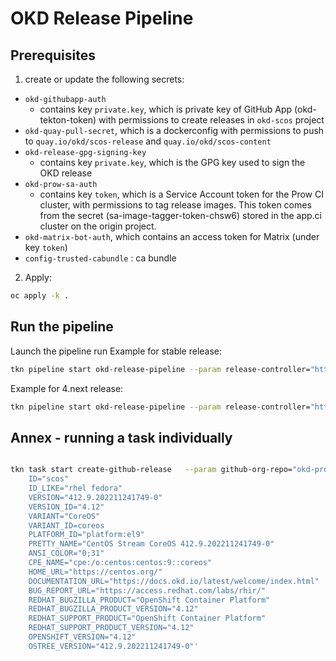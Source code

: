 # OKD Release Pipeline

## Prerequisites
1. create or update the following secrets:
* `okd-githubapp-auth`
  * contains key `private.key`, which is private key of GitHub App (okd-tekton-token) with permissions to create releases in `okd-scos` project
* `okd-quay-pull-secret`, which is a dockerconfig with permissions to push to `quay.io/okd/scos-release` and `quay.io/okd/scos-content`
* `okd-release-gpg-signing-key`
  * contains key `private.key`, which is the GPG key used to sign the OKD release
* `okd-prow-sa-auth`
  * contains key `token`, which is a Service Account token for the Prow CI cluster, with permissions to tag release images. This token comes from the secret (sa-image-tagger-token-chsw6) stored in the app.ci cluster on the origin project.
* `okd-matrix-bot-auth`, which contains an access token for Matrix (under key `token`)
* `config-trusted-cabundle` : ca bundle
2. Apply:
```bash
oc apply -k .
```

## Run the pipeline
Launch the pipeline run
Example for stable release: 
```bash
tkn pipeline start okd-release-pipeline --param release-controller="https://origin-release.ci.openshift.org" --param release-stream="4.13.0-0.okd-scos" --param release-imagestream="release-scos" --param content-mirror-pushspec="quay.io/okd/scos-content" --param release-mirror-pushspec="quay.io/okd/scos-release" --param github-org-repo="okd-project/okd-scos" --param is-release-latest=true --param enable-notifications=true --param matrix-room=\!nStsazaBvZCZQHPWTY:fedoraproject.org --param matrix-endpoint=matrix.org --param matrix-secret=okd-matrix-bot-auth --workspace name=release-binaries,volumeClaimTemplateFile=templates/claimTemplate.yaml  --pipeline-timeout 4h 

```

Example for 4.next release: 
```bash
tkn pipeline start okd-release-pipeline --param release-controller="https://origin-release.ci.openshift.org" --param release-stream="4.14.0-0.okd-scos" --param release-imagestream="release-scos-next" --param content-mirror-pushspec="quay.io/okd/scos-content" --param release-mirror-pushspec="quay.io/okd/scos-release" --param github-org-repo="okd-project/okd-scos" --param is-release-latest=false --param enable-notifications=true --param matrix-room=\!nStsazaBvZCZQHPWTY:fedoraproject.org --param matrix-endpoint=matrix.org --param matrix-secret=okd-matrix-bot-auth --workspace name=release-binaries,volumeClaimTemplateFile=templates/claimTemplate.yaml  --pipeline-timeout 4h 

```

## Annex - running a task individually
```bash

tkn task start create-github-release   --param github-org-repo="okd-project/okd-scos"    --param github-token-secret-key="gh-okd-token"    --param github-token-secret-name="gh-token"    --param gpg-key-id="maintainers@okd.io"    --param gpg-signing-key="okd-release-gpg-signing-key"    --param mirrored-release-pullspec="quay.io/okd/scos-release:4.12.0-0.okd-scos-2022-12-02-083740"    --param release-name="4.12.0-0.okd-scos-2022-12-02-083740"    --param os-release='NAME="CentOS Stream CoreOS"
    ID="scos"
    ID_LIKE="rhel fedora"
    VERSION="412.9.202211241749-0"
    VERSION_ID="4.12"
    VARIANT="CoreOS"
    VARIANT_ID=coreos
    PLATFORM_ID="platform:el9"
    PRETTY_NAME="CentOS Stream CoreOS 412.9.202211241749-0"
    ANSI_COLOR="0;31"
    CPE_NAME="cpe:/o:centos:centos:9::coreos"
    HOME_URL="https://centos.org/"
    DOCUMENTATION_URL="https://docs.okd.io/latest/welcome/index.html"
    BUG_REPORT_URL="https://access.redhat.com/labs/rhir/"
    REDHAT_BUGZILLA_PRODUCT="OpenShift Container Platform"
    REDHAT_BUGZILLA_PRODUCT_VERSION="4.12"
    REDHAT_SUPPORT_PRODUCT="OpenShift Container Platform"
    REDHAT_SUPPORT_PRODUCT_VERSION="4.12"
    OPENSHIFT_VERSION="4.12"
    OSTREE_VERSION="412.9.202211241749-0"'
```
